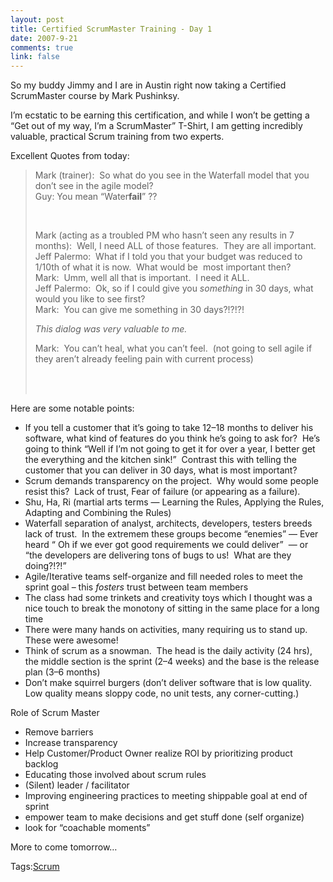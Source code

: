 ```yaml
--- 
layout: post
title: Certified ScrumMaster Training - Day 1
date: 2007-9-21
comments: true
link: false
---
```

<p>So my buddy Jimmy and I are in Austin right now taking a Certified ScrumMaster course by Mark Pushinksy.&nbsp; </p><p>I&rsquo;m ecstatic to be earning this certification, and while I won&rsquo;t be getting a &ldquo;Get out of my way, I&rsquo;m a ScrumMaster&rdquo; T-Shirt, I am getting incredibly valuable, practical Scrum training from two experts.</p><p>Excellent Quotes from today:</p><blockquote><p>Mark (trainer):&nbsp; So what do you see in the Waterfall model that you don&rsquo;t see in the agile model?<br />Guy: You mean &ldquo;Water<strong>fail</strong>&rdquo; ??</p><p>&nbsp;</p><p>Mark (acting as a troubled PM who hasn&rsquo;t seen any results in 7 months):&nbsp; Well, I need ALL of those features.&nbsp; They are all important.<br />Jeff Palermo:&nbsp; What if I told you that your budget was reduced to 1/10th of what it is now.&nbsp; What would be&nbsp; most important then?<br />Mark:&nbsp; Umm, well all that is important.&nbsp; I need it ALL.<br />Jeff Palermo:&nbsp; Ok, so if I could give you <em>something </em>in 30 days, what would you like to see first?<br />Mark:&nbsp; You can give me something in 30 days?!?!?!</p><p><em>This dialog was very valuable to me.</em></p><p>Mark:&nbsp; You can&rsquo;t heal, what you can&rsquo;t feel.&nbsp; (not going to sell agile if they aren&rsquo;t already feeling pain with current process)</p><p><br />&nbsp;</p></blockquote><p>Here are some notable points:</p><ul><li>If you tell a customer that it&rsquo;s going to take 12&ndash;18 months to deliver his software, what kind of features do you think he&rsquo;s going to ask for?&nbsp; He&rsquo;s going to think &ldquo;Well if I&rsquo;m not going to get it for over a year, I better get the everything and the kitchen sink!&rdquo;&nbsp; Contrast this with telling the customer that you can deliver in 30 days, what is most important?</li><li>Scrum demands transparency on the project.&nbsp; Why would some people resist this?&nbsp; Lack of trust, Fear of failure (or appearing as a failure).</li><li>Shu, Ha, Ri (martial arts terms &mdash; Learning the Rules, Applying the Rules, Adapting and Combining the Rules)</li><li>Waterfall separation of analyst, architects, developers, testers breeds lack of trust.&nbsp; In the extremem these groups become &ldquo;enemies&rdquo; &mdash; Ever heard &ldquo; Oh if we ever got good requirements we could deliver&rdquo;&nbsp; &mdash; or &ldquo;the developers are delivering tons of bugs to us!&nbsp; What are they doing?!?!&rdquo;</li><li>Agile/Iterative teams self-organize and fill needed roles to meet the sprint goal&nbsp;&ndash; this <em>fosters </em>trust between team members</li><li>The class had some trinkets and creativity toys which I thought was a nice touch to break the monotony of sitting in the same place for a long time</li><li>There were many hands on activities, many requiring us to stand up.&nbsp; These were awesome!</li><li>Think of scrum as a snowman.&nbsp; The head is the daily activity (24 hrs), the middle section is the sprint (2&ndash;4 weeks) and the base is the release plan (3&ndash;6 months)</li><li>Don&rsquo;t make squirrel burgers (don&rsquo;t deliver software that is low quality.&nbsp; Low quality means sloppy code, no unit tests, any corner-cutting.)</li></ul><p>Role of Scrum Master</p><ul><li>Remove barriers</li><li>Increase transparency</li><li>Help Customer/Product Owner realize ROI by prioritizing product backlog</li><li>Educating those involved about scrum rules</li><li>(Silent) leader / facilitator</li><li>Improving engineering practices to meeting shippable goal at end of sprint</li><li>empower team to&nbsp;make decisions and get stuff done (self organize)</li><li>look for &ldquo;coachable moments&rdquo;</li></ul><p>More to come tomorrow&hellip;</p><div class="bjtags">Tags:<a rel="tag" href="http://technorati.com/tag/Scrum">Scrum</a></div>
